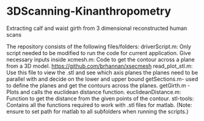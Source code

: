 # 3DScanning-Kinanthropometry
Extracting calf and waist girth from 3 dimensional reconstructed human scans


The repository consists of the following files/folders:
  driverScript.m: Only script needed to be modified to run the code for current application. Give necessary inputs inside
  xcmesh.m: Code to get the contour across a plane from a 3D model. https://github.com/brhannan/xsecmesh
  read_plot_stl.m: Use this file to view the .stl and see which axis planes the planes need to be parallel with and decide on the lower and upper bound
  getSections.m- used to define the planes and get the contours across the planes. 
  getGirth.m - Plots and calls the euclidean distance function.
  euclideanDistance.m: Function to get the distance from the given points of the contour.
  stl-tools: Contains all the functions required to work with .stl files for matlab. (Note: ensure to set path for matlab to all subfolders when running the scripts.)




